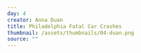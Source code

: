 ```yaml
---
day: 4
creator: Anna Duan
title: Philadelphia Fatal Car Crashes
thumbnail: /assets/thumbnails/04-duan.png
source: ""
---
```

